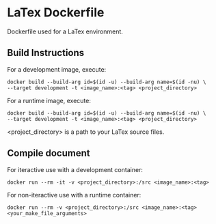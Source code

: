 # LaTex Dockerfile
Dockerfile used for a LaTex environment.

## Build Instructions

For a development image, execute: 

```
docker build --build-arg id=$(id -u) --build-arg name=$(id -nu) \
--target development -t <image_name>:<tag> <project_directory>
```

For a runtime image, execute: 

```
docker build --build-arg id=$(id -u) --build-arg name=$(id -nu) \ 
--target development -t <image_name>:<tag> <project_directory>
```

<project_directory> is a path to your LaTex source files.

## Compile document

For iteractive use with a development container:

`docker run --rm -it -v <project_directory>:/src <image_name>:<tag>`

For non-iteractive use with a runtime container:

`docker run --rm -v <project_directory>:/src <image_name>:<tag> <your_make_file_arguments>`
